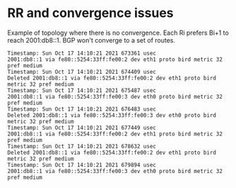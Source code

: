 # RR and convergence issues

Example of topology where there is no convergence. Each Ri prefers
Bi+1 to reach 2001:db8::1. BGP won't converge to a set of routes.

```
Timestamp: Sun Oct 17 14:10:21 2021 673361 usec
2001:db8::1 via fe80::5254:33ff:fe00:2 dev eth1 proto bird metric 32 pref medium
Timestamp: Sun Oct 17 14:10:21 2021 674409 usec
Deleted 2001:db8::1 via fe80::5254:33ff:fe00:2 dev eth1 proto bird metric 32 pref medium
Timestamp: Sun Oct 17 14:10:21 2021 675487 usec
2001:db8::1 via fe80::5254:33ff:fe00:3 dev eth0 proto bird metric 32 pref medium
Timestamp: Sun Oct 17 14:10:21 2021 676483 usec
Deleted 2001:db8::1 via fe80::5254:33ff:fe00:3 dev eth0 proto bird metric 32 pref medium
Timestamp: Sun Oct 17 14:10:21 2021 677449 usec
2001:db8::1 via fe80::5254:33ff:fe00:2 dev eth1 proto bird metric 32 pref medium
Timestamp: Sun Oct 17 14:10:21 2021 678632 usec
Deleted 2001:db8::1 via fe80::5254:33ff:fe00:2 dev eth1 proto bird metric 32 pref medium
Timestamp: Sun Oct 17 14:10:21 2021 679894 usec
2001:db8::1 via fe80::5254:33ff:fe00:3 dev eth0 proto bird metric 32 pref medium
```
